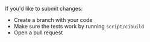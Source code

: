 If you'd like to submit changes:

* Create a branch with your code
* Make sure the tests work by running `script/cibuild`
* Open a pull request
